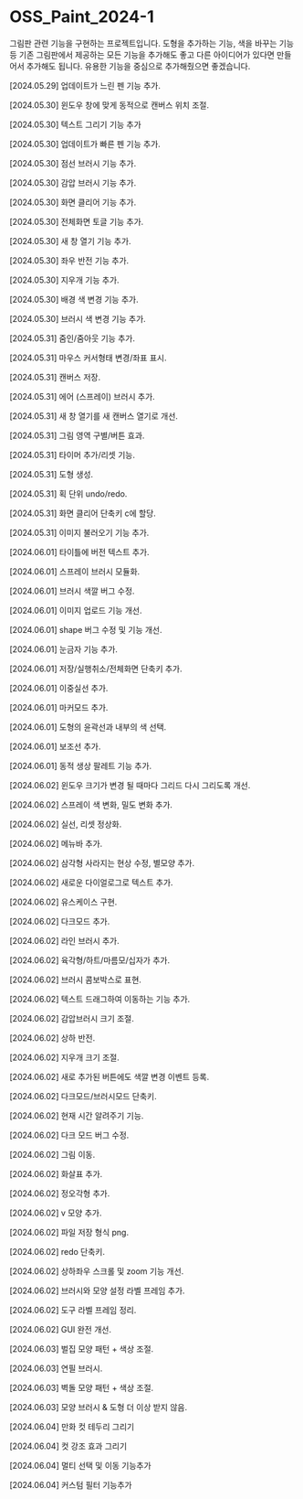 # OSS_Paint_2024-1

그림판 관련 기능을 구현하는 프로젝트입니다. 도형을 추가하는 기능, 색을 바꾸는 기능 등 기존 그림판에서 제공하는 모든 기능을 추가해도 좋고 다른 아이디어가 있다면 만들어서 추가해도 됩니다. 유용한 기능을 중심으로 추가해줬으면 좋겠습니다.

[2024.05.29] 업데이트가 느린 펜 기능 추가.

[2024.05.30] 윈도우 창에 맞게 동적으로 캔버스 위치 조절.

[2024.05.30] 텍스트 그리기 기능 추가

[2024.05.30] 업데이트가 빠른 펜 기능 추가.

[2024.05.30] 점선 브러시 기능 추가.

[2024.05.30] 감압 브러시 기능 추가.

[2024.05.30] 화면 클리어 기능 추가.

[2024.05.30] 전체화면 토글 기능 추가.

[2024.05.30] 새 창 열기 기능 추가.

[2024.05.30] 좌우 반전 기능 추가.

[2024.05.30] 지우개 기능 추가.

[2024.05.30] 배경 색 변경 기능 추가.

[2024.05.30] 브러시 색 변경 기능 추가.

[2024.05.31] 줌인/줌아웃 기능 추가.

[2024.05.31] 마우스 커서형태 변경/좌표 표시.

[2024.05.31] 캔버스 저장.

[2024.05.31] 에어 (스프레이) 브러시 추가.

[2024.05.31] 새 창 열기를 새 캔버스 열기로 개선.

[2024.05.31] 그림 영역 구별/버튼 효과.

[2024.05.31] 타이머 추가/리셋 기능.

[2024.05.31] 도형 생성.

[2024.05.31] 획 단위 undo/redo.

[2024.05.31] 화면 클리어 단축키 c에 할당.

[2024.05.31] 이미지 불러오기 기능 추가.

[2024.06.01] 타이틀에 버전 텍스트 추가.

[2024.06.01] 스프레이 브러시 모듈화.

[2024.06.01] 브러시 색깔 버그 수정.

[2024.06.01] 이미지 업로드 기능 개선.

[2024.06.01] shape 버그 수정 및 기능 개선.

[2024.06.01] 눈금자 기능 추가.

[2024.06.01] 저장/실행취소/전체화면 단축키 추가.

[2024.06.01] 이중실선 추가.

[2024.06.01] 마커모드 추가.

[2024.06.01] 도형의 윤곽선과 내부의 색 선택.

[2024.06.01] 보조선 추가.

[2024.06.01] 동적 생상 팔레트 기능 추가.

[2024.06.02] 윈도우 크기가 변경 될 때마다 그리드 다시 그리도록 개선.

[2024.06.02] 스프레이 색 변화, 밀도 변화 추가.

[2024.06.02] 실선, 리셋 정상화.

[2024.06.02] 메뉴바 추가.

[2024.06.02] 삼각형 사라지는 현상 수정, 별모양 추가.

[2024.06.02] 새로운 다이얼로그로 텍스트 추가.

[2024.06.02] 유스케이스 구현.

[2024.06.02] 다크모드 추가.

[2024.06.02] 라인 브러시 추가.

[2024.06.02] 육각형/하트/마름모/십자가 추가.

[2024.06.02] 브러시 콤보박스로 표현.

[2024.06.02] 텍스트 드래그하여 이동하는 기능 추가.

[2024.06.02] 감압브러시 크기 조절.

[2024.06.02] 상하 반전.

[2024.06.02] 지우개 크기 조절.

[2024.06.02] 새로 추가된 버튼에도 색깔 변경 이벤트 등록.

[2024.06.02] 다크모드/브러시모드 단축키.

[2024.06.02] 현재 시간 알려주기 기능.

[2024.06.02] 다크 모드 버그 수정.

[2024.06.02] 그림 이동.

[2024.06.02] 화살표 추가.

[2024.06.02] 정오각형 추가.

[2024.06.02] v 모양 추가.

[2024.06.02] 파일 저장 형식 png.

[2024.06.02] redo 단축키.

[2024.06.02] 상하좌우 스크롤 및 zoom 기능 개선.

[2024.06.02] 브러시와 모양 설정 라벨 프레임 추가.

[2024.06.02] 도구 라벨 프레임 정리.

[2024.06.02] GUI 완전 개선.

[2024.06.03] 벌집 모양 패턴 + 색상 조절.

[2024.06.03] 연필 브러시.

[2024.06.03] 벽돌 모양 패턴 + 색상 조절.

[2024.06.03] 모양 브러시 & 도형 더 이상 받지 않음.

[2024.06.04] 만화 컷 테두리 그리기

[2024.06.04] 컷 강조 효과 그리기

[2024.06.04] 멀티 선택 및 이동 기능추가

[2024.06.04] 커스텀 필터 기능추가